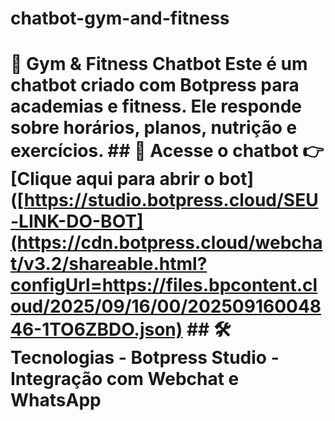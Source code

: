 # chatbot-gym-and-fitness
# 🤖 Gym &amp; Fitness Chatbot  Este é um chatbot criado com **Botpress** para academias e fitness.   Ele responde sobre horários, planos, nutrição e exercícios.    ## 🚀 Acesse o chatbot 👉 [Clique aqui para abrir o bot]([https://studio.botpress.cloud/SEU-LINK-DO-BOT](https://cdn.botpress.cloud/webchat/v3.2/shareable.html?configUrl=https://files.bpcontent.cloud/2025/09/16/00/20250916004846-1TO6ZBDO.json)  ## 🛠 Tecnologias - Botpress Studio - Integração com Webchat e WhatsApp
